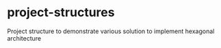# project-structures
Project structure to demonstrate various solution to implement hexagonal architecture
